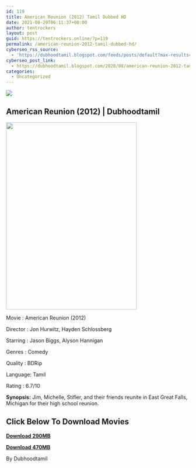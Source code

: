 ```yaml
---
id: 119
title: American Reunion (2012) Tamil Dubbed HD
date: 2021-08-29T06:11:37+00:00
author: tentrockers
layout: post
guid: https://tentrockers.online/?p=119
permalink: /american-reunion-2012-tamil-dubbed-hd/
cyberseo_rss_source:
  - 'https://dubhoodtamil.blogspot.com/feeds/posts/default?max-results=150&start-index=151'
cyberseo_post_link:
  - https://dubhoodtamil.blogspot.com/2020/08/american-reunion-2012-tamil-dubbed-hd.html
categories:
  - Uncategorized
---
```

<div class="media_block">
  <img src="https://1.bp.blogspot.com/-C9AM5e_yWOU/XzvRJSCIbDI/AAAAAAAABCk/etvz_gJzy_sHps8742t3X88etxfWu1GEACLcBGAsYHQ/s72-w358-h512-c/images%2B%252829%2529.jpeg" class="media_thumbnail" />
</div>

## <span><span>American Reunion (2012) | Dubhoodtamil</span></span>

<div class="separator">
  <a href="https://1.bp.blogspot.com/-C9AM5e_yWOU/XzvRJSCIbDI/AAAAAAAABCk/etvz_gJzy_sHps8742t3X88etxfWu1GEACLcBGAsYHQ/s661/images%2B%252829%2529.jpeg"><img loading="lazy" border="0" data-original-height="661" data-original-width="464" height="512" src="https://1.bp.blogspot.com/-C9AM5e_yWOU/XzvRJSCIbDI/AAAAAAAABCk/etvz_gJzy_sHps8742t3X88etxfWu1GEACLcBGAsYHQ/w358-h512/images%2B%252829%2529.jpeg" width="358" /></a>
</div>

Movie	<span></span>:	<span></span>American Reunion (2012)

Director	<span></span>:	<span></span>Jon Hurwitz, Hayden Schlossberg

Starring	<span></span>:	<span></span>Jason Biggs, Alyson Hannigan

Genres	<span></span>:	<span></span>Comedy&nbsp;

Quality	<span></span>:	<span></span>BDRip&nbsp;

Language:	<span></span>Tamil&nbsp;

Rating	<span></span>:	<span></span>6.7/10

**Synopsis:** Jim, Michelle, Stifler, and their friends reunite in East Great Falls, Michigan for their high school reunion.

## <span><b>Click Below To Download Movies</b></span>

<span><b><a href="https://oncehelp.com/reunion-1" target="_blank" rel="noopener">Download 290MB</a></b></span>

<span><b><a href="https://oncehelp.com/reunion-2" target="_blank" rel="noopener">Download 470MB</a></b></span>

By Dubhoodtamil